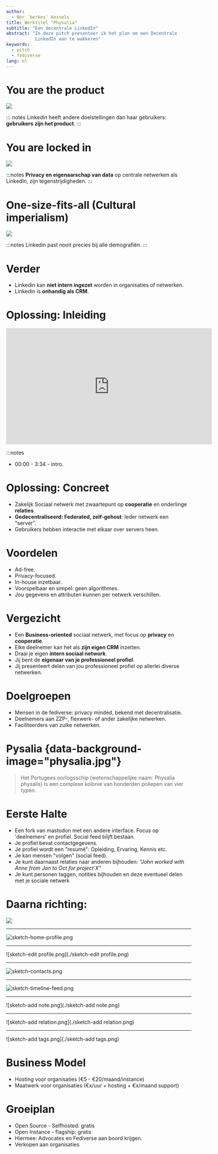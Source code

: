 ```yaml
---
author:
  - Bèr `berkes` Kessels
title: Werktitel "Physalia"
subtitle: "Een decentrale LinkedIn"
abstract: "In deze pitch presenteer ik het plan om een Decentrale
           LinkedIn aan te wakkeren"
keywords:
  - pitch
  - fediverse
lang: nl
---
```


# You are the product

![](./home-module1-recruiter-dsk-2x.png.original.png)

::: notes
 Linkedin heeft andere doelstellingen dan haar gebruikers: **gebruikers zijn het product**.
:::

# You are locked in

![](linkedin-export.png)

:::notes
**Privacy en eigenaarschap van data** op centrale netwerken als LinkedIn, zijn tegenstrijdigheden.
:::

# One-size-fits-all (Cultural imperialism)

![](policies.png)

:::notes
Linkedin past nooit precies bij alle demografiën.
:::

# Verder

* Linkedin kan **niet intern ingezet** worden in organisaties of netwerken.
* Linkedin is **onhandig als CRM**.

# Oplossing: Inleiding

<iframe width="560" height="315" sandbox="allow-same-origin allow-scripts" src="https://peertube.social/videos/embed/d9bd2ee9-b7a4-44e3-8d65-61badd15c6e6?subtitle=en&warningTitle=0" frameborder="0" allowfullscreen></iframe>

:::notes
* 00:00 - 3:34 - intro.


# Oplossing: Concreet

* Zakelijk Sociaal netwerk met zwaartepunt op **cooperatie** en onderlinge **relaties**.
* **Gedecentraliseerd: Federated, zelf-gehost**: Ieder netwerk een "server". 
* Gebruikers hebben interactie met elkaar over servers heen.

# Voordelen

* Ad-free.
* Privacy-focused.
* In-house inzetbaar.
* Voorspelbaar en simpel: geen algorithmes.
* Jou gegevens en attributen kunnen per netwerk verschillen.

# Vergezicht

* Een **Business-oriented** sociaal netwerk, met focus op **privacy** en **cooperatie**.
* Elke deelnemer kan het als **zijn eigen CRM** inzetten.
* Draai je eigen **intern sociaal network**.
* Jij bent de **eigenaar van je professioneel profiel**.
* Jij presenteert delen van jou professioneel profiel op allerlei diverse netwerken.

# Doelgroepen

* Mensen in de fediverse: privacy minded, bekend met decentralisatie.
* Deelnemers aan ZZP-, flexwerk- of ander zakelijke netwerken.
* Faciliteerders van zulke netwerken.

# Pysalia {data-background-image="physalia.jpg"}

> Het Portugees oorlogsschip (wetenschappelijke naam: Physalia physalis)
> is een complexe kolonie van honderden poliepen van vier typen.

# Eerste Halte

* Een fork van mastodon met een andere interface. Focus op 'deelnemers' en profiel. Social feed blijft bestaan.
* Je profiel bevat contactgegevens.
* Je profiel wordt een "resumé": Opleiding, Ervaring, Kennis etc.
* Je kan mensen "volgen" (social feed).
* Je kunt daarnaast relaties naar anderen bijhouden: *"John worked with Anne from Jan to Oct for project X"*
* Je kunt personen taggen, notities bijhouden en deze eventueel delen
    met je sociale netwerk

# Daarna richting:

![](./sketch-overview.png)

---

![sketch-home-profile.png](./sketch-home-profile.png)

---

![sketch-edit profile.png](./sketch-edit profile.png)

---

![sketch-contacts.png](./sketch-contacts.png)

---

![sketch-timeline-feed.png](./sketch-timeline-feed.png)

---

![sketch-add note.png](./sketch-add note.png)

---

![sketch-add  relation.png](./sketch-add relation.png)

---

![sketch-add tags.png](./sketch-add tags.png)

# Business Model

* Hosting voor organisaties (€5 - €20/maand/instance)
* Maatwerk voor organisaties (€x/uur + hosting + €x/maand support)

# Groeiplan

* Open Source - Selfhosted: gratis
* Open Instance - flagship: gratis
* Hiermee: Advocates en Fediverse aan boord krijgen.
* Verkopen aan organisaties
